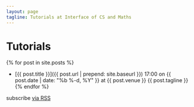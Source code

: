 ```yaml
---
layout: page
tagline: Tutorials at Interface of CS and Maths
---
```


# Tutorials

{% for post in site.posts %}
- [{{ post.title }}]({{ post.url | prepend: site.baseurl }}) 17:00 on {{ post.date | date: "%b %-d, %Y" }} at {{ post.venue }} {{ post.tagline }}
{% endfor %}

<p class="rss-subscribe">subscribe <a href="{{ "/feed.xml" | prepend: site.baseurl }}">via RSS</a></p>





